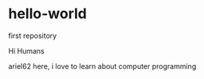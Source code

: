 # hello-world
first repository

Hi Humans

ariel62 here, i love to learn about computer programming

